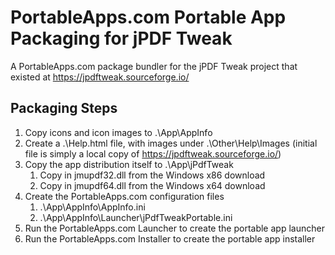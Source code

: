# PortableApps.com Portable App Packaging for jPDF Tweak
A PortableApps.com package bundler for the jPDF Tweak project that existed at https://jpdftweak.sourceforge.io/

## Packaging Steps
1. Copy icons and icon images to .\App\AppInfo
2. Create a .\Help.html file, with images under .\Other\Help\Images  (initial file is simply a local copy of https://jpdftweak.sourceforge.io/)
3. Copy the app distribution itself to .\App\jPdfTweak
   1. Copy in jmupdf32.dll from the Windows x86 download
   2. Copy in jmupdf64.dll from the Windows x64 download
4. Create the PortableApps.com configuration files
   1. .\App\AppInfo\AppInfo.ini
   2. .\App\AppInfo\Launcher\jPdfTweakPortable.ini
5. Run the PortableApps.com Launcher to create the portable app launcher
6. Run the PortableApps.com Installer to create the portable app installer

